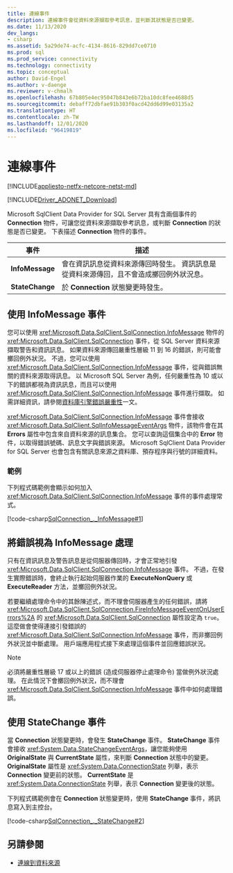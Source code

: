 ```yaml
---
title: 連線事件
description: 連線事件會從資料來源擷取參考訊息，並判斷其狀態是否已變更。
ms.date: 11/13/2020
dev_langs:
- csharp
ms.assetid: 5a29de74-acfc-4134-8616-829dd7ce0710
ms.prod: sql
ms.prod_service: connectivity
ms.technology: connectivity
ms.topic: conceptual
author: David-Engel
ms.author: v-daenge
ms.reviewer: v-chmalh
ms.openlocfilehash: 67b805e4ec95047b843e6b72ba10dc8fee4688d5
ms.sourcegitcommit: debaff72dbfae91b303f0acd42dd6d99e03135a2
ms.translationtype: HT
ms.contentlocale: zh-TW
ms.lasthandoff: 12/01/2020
ms.locfileid: "96419819"
---
```

# <a name="connection-events"></a>連線事件

[!INCLUDE[appliesto-netfx-netcore-netst-md](../../includes/appliesto-netfx-netcore-netst-md.md)]

[!INCLUDE[Driver_ADONET_Download](../../includes/driver_adonet_download.md)]

Microsoft SqlClient Data Provider for SQL Server 具有含兩個事件的 **Connection** 物件，可讓您從資料來源擷取參考訊息，或判斷 **Connection** 的狀態是否已變更。 下表描述 **Connection** 物件的事件。

|事件|描述|  
|-----------|-----------------|  
|**InfoMessage**|會在資訊訊息從資料來源傳回時發生。 資訊訊息是從資料來源傳回，且不會造成擲回例外狀況息。|  
|**StateChange**|於 **Connection** 狀態變更時發生。|  

## <a name="working-with-the-infomessage-event"></a>使用 InfoMessage 事件

您可以使用 <xref:Microsoft.Data.SqlClient.SqlConnection.InfoMessage> 物件的 <xref:Microsoft.Data.SqlClient.SqlConnection> 事件，從 SQL Server 資料來源擷取警告和資訊訊息。 如果資料來源傳回嚴重性層級 11 到 16 的錯誤，則可能會擲回例外狀況。 不過，您可以使用 <xref:Microsoft.Data.SqlClient.SqlConnection.InfoMessage> 事件，從與錯誤無關的資料來源取得訊息。 以 Microsoft SQL Server 為例，任何嚴重性為 10 或以下的錯誤都視為資訊訊息，而且可以使用 <xref:Microsoft.Data.SqlClient.SqlConnection.InfoMessage> 事件進行擷取。 如需詳細資訊，請參閱[資料庫引擎錯誤嚴重性](/sql/relational-databases/errors-events/database-engine-error-severities)一文。

<xref:Microsoft.Data.SqlClient.SqlConnection.InfoMessage> 事件會接收 <xref:Microsoft.Data.SqlClient.SqlInfoMessageEventArgs> 物件，該物件會在其 **Errors** 屬性中包含來自資料來源的訊息集合。 您可以查詢這個集合中的 **Error** 物件，以取得錯誤號碼、訊息文字與錯誤來源。 Microsoft SqlClient Data Provider for SQL Server 也會包含有關訊息來源之資料庫、預存程序與行號的詳細資料。

### <a name="example"></a>範例

下列程式碼範例會顯示如何加入 <xref:Microsoft.Data.SqlClient.SqlConnection.InfoMessage> 事件的事件處理常式。

[!code-csharp[SqlConnection_._InfoMessage#1](~/../sqlclient/doc/samples/SqlConnection_InfoMessage_StateChange.cs#1)]

## <a name="handling-errors-as-infomessages"></a>將錯誤視為 InfoMessage 處理

只有在資訊訊息及警告訊息是從伺服器傳回時，才會正常地引發 <xref:Microsoft.Data.SqlClient.SqlConnection.InfoMessage> 事件。 不過，在發生實際錯誤時，會終止執行起始伺服器作業的 **ExecuteNonQuery** 或 **ExecuteReader** 方法，並擲回例外狀況。

若要繼續處理命令中的其餘陳述式，而不理會伺服器產生的任何錯誤，請將 <xref:Microsoft.Data.SqlClient.SqlConnection.FireInfoMessageEventOnUserErrors%2A> 的 <xref:Microsoft.Data.SqlClient.SqlConnection> 屬性設定為 `true`。 這麼做會使得連接引發錯誤的 <xref:Microsoft.Data.SqlClient.SqlConnection.InfoMessage> 事件，而非擲回例外狀況並中斷處理。 用戶端應用程式接下來處理這個事件並回應錯誤狀況。

> [!NOTE]
> 必須將嚴重性層級 17 或以上的錯誤 (造成伺服器停止處理命令) 當做例外狀況處理。 在此情況下會擲回例外狀況，而不理會<xref:Microsoft.Data.SqlClient.SqlConnection.InfoMessage> 事件中如何處理錯誤。

## <a name="working-with-the-statechange-event"></a>使用 StateChange 事件

當 **Connection** 狀態變更時，會發生 **StateChange** 事件。 **StateChange** 事件會接收 <xref:System.Data.StateChangeEventArgs>，讓您能夠使用 **OriginalState** 與 **CurrentState** 屬性，來判斷 **Connection** 狀態中的變更。 **OriginalState** 屬性是 <xref:System.Data.ConnectionState> 列舉，表示 **Connection** 變更前的狀態。 **CurrentState** 是 <xref:System.Data.ConnectionState> 列舉，表示 **Connection** 變更後的狀態。

下列程式碼範例會在 **Connection** 狀態變更時，使用 **StateChange** 事件，將訊息寫入到主控台。

[!code-csharp[SqlConnection_._StateChange#2](~/../sqlclient/doc/samples/SqlConnection_InfoMessage_StateChange.cs#2)]

## <a name="see-also"></a>另請參閱

- [連線到資料來源](connecting-to-data-source.md)
